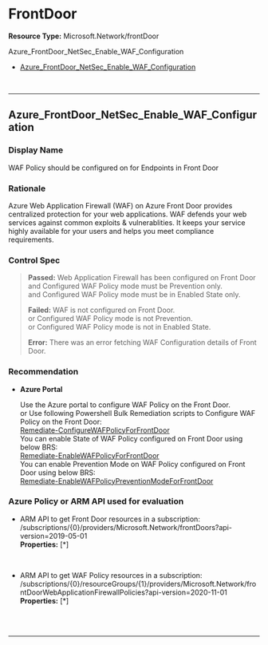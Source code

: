 # FrontDoor

**Resource Type:** Microsoft.Network/frontDoor 

<!-- TOC -->
Azure_FrontDoor_NetSec_Enable_WAF_Configuration
- [Azure_FrontDoor_NetSec_Enable_WAF_Configuration](#azure_frontdoor_netsec_enable_waf_configuration)


<!-- /TOC -->
<br/>

___ 

## Azure_FrontDoor_NetSec_Enable_WAF_Configuration 

### Display Name 
WAF Policy should be configured on for Endpoints in Front Door

### Rationale 
Azure Web Application Firewall (WAF) on Azure Front Door provides centralized protection for your web applications. WAF defends your web services against common exploits & vulnerablities. It keeps your service highly available for your users and helps you meet compliance requirements.

 ### Control Spec 

> **Passed:** 
> Web Application Firewall has been configured on Front Door </br>
> and Configured WAF Policy mode must be Prevention only. </br> 
> and Configured WAF Policy mode must be in Enabled State only. </br> 
> 
> **Failed:** 
> WAF is not configured on Front Door. </br> 
> or Configured WAF Policy mode is not Prevention. </br> 
> or Configured WAF Policy mode is not in Enabled State. </br> 
> 
> **Error:** 
> There was an error fetching WAF Configuration details of Front Door.
> 
### Recommendation 
- **Azure Portal** 

	 Use the Azure portal to configure WAF Policy on the Front Door.<br/>
	 or Use following Powershell Bulk Remediation scripts to Configure WAF Policy on the Front Door: <br/>
	 [Remediate-ConfigureWAFPolicyForFrontDoor](../../Scripts/RemediationScripts/Remediate-ConfigureWAFPolicyForFrontDoor.ps1) <br/>
	 You can enable State of WAF Policy configured on Front Door using below BRS:  <br/>
	 [Remediate-EnableWAFPolicyForFrontDoor](../../Scripts/RemediationScripts/Remediate-EnableWAFPolicyForFrontDoor.ps1) <br/>
	 You can enable Prevention Mode on WAF Policy configured on Front Door using below BRS:  <br/>
	 [Remediate-EnableWAFPolicyPreventionModeForFrontDoor](../../Scripts/RemediationScripts/Remediate-EnableWAFPolicyPreventionModeForFrontDoor.ps1) <br/>

### Azure Policy or ARM API used for evaluation 

- ARM API to get Front Door resources in a subscription: /subscriptions/{0}/providers/Microsoft.Network/frontDoors?api-version=2019-05-01<br />
**Properties:** [*]
 <br />

- ARM API to get WAF Policy resources in a subscription: /subscriptions/{0}/resourceGroups/{1}/providers/Microsoft.Network/frontDoorWebApplicationFirewallPolicies?api-version=2020-11-01<br />
**Properties:** [*]
 <br />

<br />

___ 


